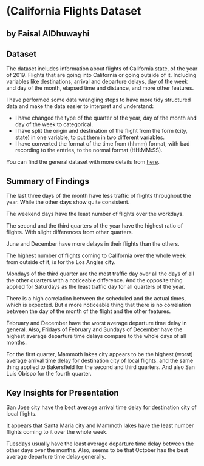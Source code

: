 # (California Flights Dataset
## by Faisal AlDhuwayhi


## Dataset
The dataset includes information about flights of California state, of the year of 2019. Flights that are going into California or going outside of it. Including variables like destinations, arrival and departure delays, day of the week and day of the month, elapsed time and distance, and more other features.

I have performed some data wrangling steps to have more tidy structured data and make the data easier to interpret and understand:
- I have changed the type of the quarter of the year, day of the month and day of the week to categorical.
- I have split the origin and destination of the flight from the form (city, state) in one variable, to put them in two different variables.
- I have converted the format of the time from (hhmm) format, with bad recording to the entries, to the normal format (HH:MM:SS).

You can find the general dataset with more details from [here](https://www.transtats.bts.gov/DL_SelectFields.asp?Table_ID=).


## Summary of Findings
The last three days of the month have less traffic of flights throughout the year. While the other days show quite consistent. 

The weekend days have the least number of flights over the workdays.

The second and the third quarters of the year have the highest ratio of flights. With slight differences from other quarters.

June and December have more delays in their flights than the others.

The highest number of flights coming to California over the whole week from outside of it, is for the Los Angles city.

Mondays of the third quarter are the most traffic day over all the days of all the other quarters with a noticeable difference. And the opposite thing applied for Saturdays as the least traffic day for all quarters of the year.

There is a high correlation between the scheduled and the actual times, which is expected. But a more noticeable thing that there is no correlation between the day of the month of the flight and the other features.

February and December have the worst average departure time delay in general. Also, Fridays of February and Sundays of December have the highest average departure time delays compare to the whole days of all months.

For the first quarter, Mammoth lakes city appears to be the highest (worst) average arrival time delay for destination city of local flights. and the same thing applied to Bakersfield for the second and third quarters. And also San Luis Obispo for the fourth quarter.


## Key Insights for Presentation

San Jose city have the best average arrival time delay for destination city of local flights. 

It appears that Santa Maria city and Mammoth lakes have the least number flights coming to it over the whole week.

Tuesdays usually have the least average departure time delay between the other days over the months. Also, seems to be that October has the best average departure time delay generally.